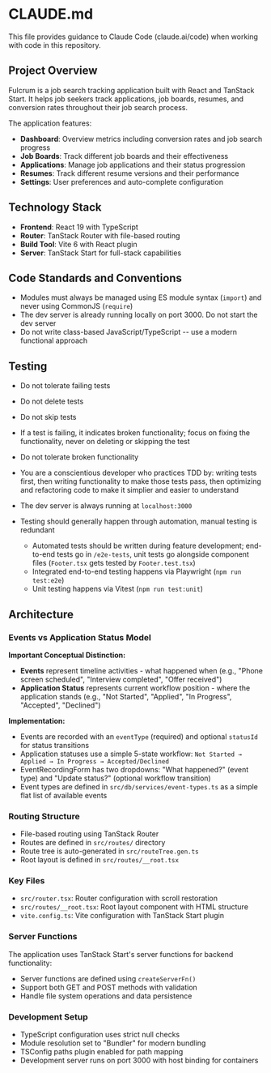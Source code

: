 # CLAUDE.md

This file provides guidance to Claude Code (claude.ai/code) when working with code in this repository.

## Project Overview

Fulcrum is a job search tracking application built with React and TanStack Start. It helps job seekers track applications, job boards, resumes, and conversion rates throughout their job search process.

The application features:
- **Dashboard**: Overview metrics including conversion rates and job search progress
- **Job Boards**: Track different job boards and their effectiveness
- **Applications**: Manage job applications and their status progression
- **Resumes**: Track different resume versions and their performance
- **Settings**: User preferences and auto-complete configuration


## Technology Stack

- **Frontend**: React 19 with TypeScript
- **Router**: TanStack Router with file-based routing
- **Build Tool**: Vite 6 with React plugin
- **Server**: TanStack Start for full-stack capabilities

## Code Standards and Conventions

- Modules must always be managed using ES module syntax (`import`) and never using CommonJS (`require`)
- The dev server is already running locally on port 3000. Do not start the dev server
- Do not write class-based JavaScript/TypeScript -- use a modern functional approach

## Testing

- Do not tolerate failing tests
- Do not delete tests
- Do not skip tests
- If a test is failing, it indicates broken functionality; focus on fixing the functionality, never on deleting or skipping the test
- Do not tolerate broken functionality

- You are a conscientious developer who practices TDD by: writing tests first, then writing functionality to make those tests pass, then optimizing and refactoring code to make it simplier and easier to understand

- The dev server is always running at `localhost:3000`
- Testing should generally happen through automation, manual testing is redundant
    - Automated tests should be written during feature development; end-to-end tests go in `/e2e-tests`, unit tests go alongside component files (`Footer.tsx` gets tested by `Footer.test.tsx`)
    - Integrated end-to-end testing happens via Playwright (`npm run test:e2e`)
    - Unit testing happens via Vitest (`npm run test:unit`)

## Architecture

### Events vs Application Status Model

**Important Conceptual Distinction:**
- **Events** represent timeline activities - what happened when (e.g., "Phone screen scheduled", "Interview completed", "Offer received")
- **Application Status** represents current workflow position - where the application stands (e.g., "Not Started", "Applied", "In Progress", "Accepted", "Declined")

**Implementation:**
- Events are recorded with an `eventType` (required) and optional `statusId` for status transitions
- Application statuses use a simple 5-state workflow: `Not Started → Applied → In Progress → Accepted/Declined`
- EventRecordingForm has two dropdowns: "What happened?" (event type) and "Update status?" (optional workflow transition)
- Event types are defined in `src/db/services/event-types.ts` as a simple flat list of available events

### Routing Structure
- File-based routing using TanStack Router
- Routes are defined in `src/routes/` directory
- Route tree is auto-generated in `src/routeTree.gen.ts`
- Root layout is defined in `src/routes/__root.tsx`

### Key Files
- `src/router.tsx`: Router configuration with scroll restoration
- `src/routes/__root.tsx`: Root layout component with HTML structure
- `vite.config.ts`: Vite configuration with TanStack Start plugin

### Server Functions
The application uses TanStack Start's server functions for backend functionality:
- Server functions are defined using `createServerFn()`
- Support both GET and POST methods with validation
- Handle file system operations and data persistence

### Development Setup
- TypeScript configuration uses strict null checks
- Module resolution set to "Bundler" for modern bundling
- TSConfig paths plugin enabled for path mapping
- Development server runs on port 3000 with host binding for containers